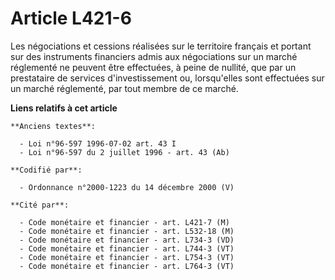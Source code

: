 # Article L421-6

Les négociations et cessions réalisées sur le territoire français et portant sur des instruments financiers admis aux
négociations sur un marché réglementé ne peuvent être effectuées, à peine de nullité, que par un prestataire de services
d'investissement ou, lorsqu'elles sont effectuées sur un marché réglementé, par tout membre de ce marché.

**Liens relatifs à cet article**

	**Anciens textes**:

	  - Loi n°96-597 1996-07-02 art. 43 I
	  - Loi n°96-597 du 2 juillet 1996 - art. 43 (Ab)

	**Codifié par**:

	  - Ordonnance n°2000-1223 du 14 décembre 2000 (V)

	**Cité par**:

	  - Code monétaire et financier - art. L421-7 (M)
	  - Code monétaire et financier - art. L532-18 (M)
	  - Code monétaire et financier - art. L734-3 (VD)
	  - Code monétaire et financier - art. L744-3 (VT)
	  - Code monétaire et financier - art. L754-3 (VT)
	  - Code monétaire et financier - art. L764-3 (VT)
